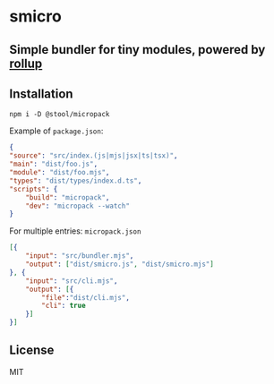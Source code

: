 # smicro
## Simple bundler for tiny modules, powered by [rollup](https://github.com/rollup/rollup)


## Installation

`npm i -D @stool/micropack`

Example of `package.json`:

```json
{
"source": "src/index.(js|mjs|jsx|ts|tsx)",
"main": "dist/foo.js",
"module": "dist/foo.mjs",
"types": "dist/types/index.d.ts",
"scripts": {
    "build": "micropack",
    "dev": "micropack --watch"
}
```

For multiple entries: `micropack.json`
```json
[{
    "input": "src/bundler.mjs",
    "output": ["dist/smicro.js", "dist/smicro.mjs"]
}, {
    "input": "src/cli.mjs",
    "output": [{
        "file":"dist/cli.mjs",
        "cli": true
    }]
}]
```

## License

MIT
